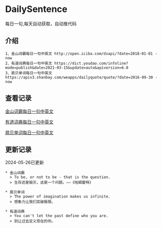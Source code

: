 # DailySentence

每日一句,每天自动获取，自动推代码

## 介绍

```
1、金山词霸每日一句中英文 http://open.iciba.com/dsapi/?date=2018-01-01 - now
2、有道词典每日一句中英文 https://dict.youdao.com/infoline?mode=publish&date=2021-03-15&update=auto&apiversion=6.0
3、扇贝单词每日一句中英文 https://apiv3.shanbay.com/weapps/dailyquote/quote/?date=2016-09-30 - now
```

## 查看记录

[金山词霸每日一句中英文](./data/iciba/)

[有道词典每日一句中英文](./data/youdao/)

[扇贝单词每日一句中英文](./data/shanbay/)

## 更新记录
2024-05-26已更新 
```
* 金山词霸
  > To be, or not to be - that is the question.
  > 生存还是毁灭，这是一个问题。——《哈姆雷特》

* 扇贝单词
  > The power of imagination makes us infinite.
  > 想象力让我们突破极限。

* 有道词典
  > You can't let the past define who you are.
  > 别让过去定义现在的你。

```
